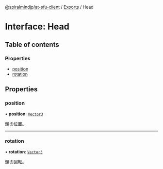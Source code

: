 [@spiralmindjp/at-sfu-client](../README.md) / [Exports](../modules.md) / Head

# Interface: Head

## Table of contents

### Properties

- [position](Head.md#position)
- [rotation](Head.md#rotation)

## Properties

### position

• **position**: [`Vector3`](Vector3.md)

頭の位置。

___

### rotation

• **rotation**: [`Vector3`](Vector3.md)

頭の回転。
